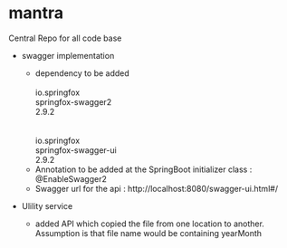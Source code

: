 # mantra
Central Repo for all code base

* swagger implementation 
 	* dependency to be added
		<br/><dependency>
		<br/>	<groupId>io.springfox</groupId>
		<br/>	<artifactId>springfox-swagger2</artifactId>
		<br/>	<version>2.9.2</version>
		<br/></dependency>
		<br/><dependency>
		<br/>	<groupId>io.springfox</groupId>
		<br/>	<artifactId>springfox-swagger-ui</artifactId>
		<br/>	<version>2.9.2</version>
		<br/></dependency>
 	*  Annotation to be added at the SpringBoot initializer class  : @EnableSwagger2
 	*  Swagger url for the api : http://localhost:8080/swagger-ui.html#/

* Ulility service
	 *  added API which copied the file from one location to another.
		<br/>Assumption is that file name would be containing yearMonth

	
